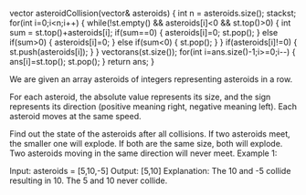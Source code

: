   vector<int> asteroidCollision(vector<int>& asteroids) 
    {
        int n =  asteroids.size();
        stack<int>st;
        for(int i=0;i<n;i++)
        {
            while(!st.empty() && asteroids[i]<0 && st.top()>0)
            {
                int sum = st.top()+asteroids[i];
                if(sum==0)
                {
                    asteroids[i]=0;
                    st.pop();
                }
                else if(sum>0)
                {
                    asteroids[i]=0;
                }
                else if(sum<0)
                {
                    st.pop();
                }
            }
            if(asteroids[i]!=0)
            {
                st.push(asteroids[i]);
            }
        }
        vector<int>ans(st.size());
        for(int i=ans.size()-1;i>=0;i--)
        {
            ans[i]=st.top();
            st.pop();
        }
        return ans;
    }

We are given an array asteroids of integers representing asteroids in a row.

For each asteroid, the absolute value represents its size, and the sign represents its direction (positive meaning right, negative meaning left). Each asteroid moves at the same speed.

Find out the state of the asteroids after all collisions. If two asteroids meet, the smaller one will explode. If both are the same size, both will explode. Two asteroids moving in the same direction will never meet.
Example 1:

Input: asteroids = [5,10,-5]
Output: [5,10]
Explanation: The 10 and -5 collide resulting in 10. The 5 and 10 never collide.